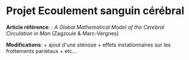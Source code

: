 # Projet Ecoulement sanguin cérébral

**Article référence**: : _A Global Mathematical Model of the Cerebral Circulation in Man_ (Zagzoule & Marc-Vergnes)

**Modifications**: + ajout d'une sténose + effets instationnaires sur les frottements pariétaux + etc...
